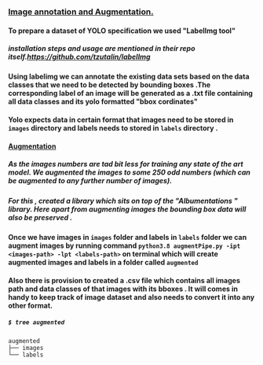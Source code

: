 ### <ins> Image annotation and Augmentation. </ins>

#### To prepare a dataset of YOLO specification we used "LabelImg tool" 
##### installation steps and usage are mentioned in their repo itself.https://github.com/tzutalin/labelImg

#### Using labelimg we can annotate the existing data sets based on the data classes that we need to be detected by bounding boxes .The corresponding label of an image will be generated as a .txt file containing all data classes and its yolo formatted "bbox cordinates"
#### Yolo expects data in certain format that images need to be stored in `images` directory and labels needs to stored in `labels` directory .

#### <ins> Augmentation </ins>
 
##### As the images numbers are tad bit less for training any state of the art model. We augmented the images to some 250 odd numbers (which can be augmented to any further number of images).

#####     For this , created a library which sits on top of the "Albumentations " library. Here apart from augmenting images the bounding box data will also be preserved . 

#### Once we have images in `images` folder and labels in `labels` folder we can augment images by     running command `python3.8 augmentPipe.py -ipt <images-path> -lpt <labels-path>` on terminal which will create augmented images and labels in a folder called `augmented`

#### Also there is provision to created a .csv file which contains all images path and data classes of that images with its bboxes . It will comes in handy to keep track of image dataset and also needs to convert it into any other format.

##### ```$ tree augmented```
```
augmented
├── images
└── labels
```

